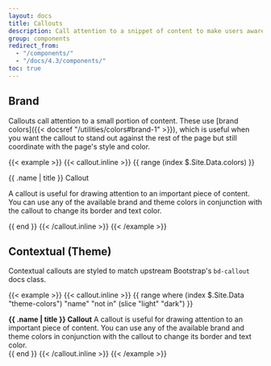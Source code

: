 ```yaml
---
layout: docs
title: Callouts
description: Call attention to a snippet of content to make users aware of something important.
group: components
redirect_from:
  - "/components/"
  - "/docs/4.3/components/"
toc: true
---
```


## Brand

Callouts call attention to a small portion of content. These use [brand colors]({{< docsref "/utilities/colors#brand-1" >}}), which is useful when you want the callout to stand out against the rest of the page but still coordinate with the page's style and color.

{{< example >}}
{{< callout.inline >}}
{{ range (index $.Site.Data.colors) }}
<div class="callout callout-{{ .name }}{{ if eq .name "white" }} text-bg-dark{{ end }}">
  <p class="h4">{{ .name | title }} Callout</p>
  <p>A callout is useful for drawing attention to an important piece of content. You can use any of the available brand and theme colors in conjunction with the callout to change its border and text color.</p>
</div>
{{ end }}
{{< /callout.inline >}}
{{< /example >}}


## Contextual (Theme)

Contextual callouts are styled to match upstream Bootstrap's `bd-callout` docs class.

{{< example >}}
{{< callout.inline >}}
{{ range where (index $.Site.Data "theme-colors") "name" "not in" (slice "light" "dark") }}
<div class="bs-callout bs-callout-{{ .name }}">
  <strong>{{ .name | title }} Callout</strong> A callout is useful for drawing attention to an important piece of content. You can use any of the available brand and theme colors in conjunction with the callout to change its border and text color.
</div>
{{ end }}
{{< /callout.inline >}}
{{< /example >}}
